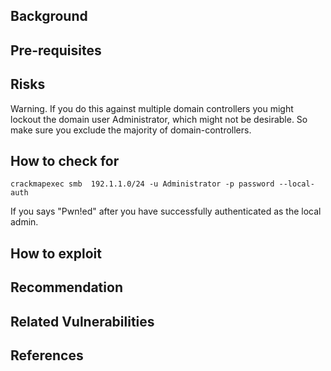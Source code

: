 ## Background


## Pre-requisites


## Risks

Warning. If you do this against multiple domain controllers you might lockout the domain user Administrator, which might not be desirable. So make sure you exclude the majority of domain-controllers.

## How to check for



```
crackmapexec smb  192.1.1.0/24 -u Administrator -p password --local-auth
```

If you says "Pwn!ed" after you have successfully authenticated as the local admin.


## How to exploit


## Recommendation


## Related Vulnerabilities



## References







